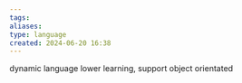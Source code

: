 ```yaml
---
tags: 
aliases: 
type: language
created: 2024-06-20 16:38
---
```

dynamic language
lower learning, support
object orientated
